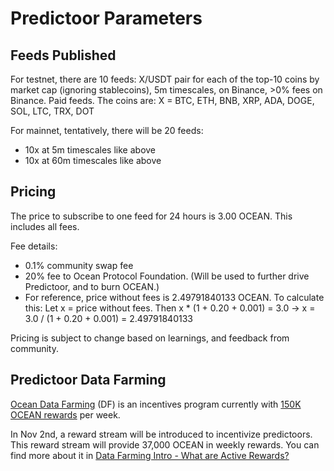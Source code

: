 # Predictoor Parameters

## Feeds Published
For testnet, there are 10 feeds: X/USDT pair for each of the top-10 coins by market cap (ignoring stablecoins), 5m timescales, on Binance, >0% fees on Binance. Paid feeds. The coins are: X = BTC, ETH, BNB, XRP, ADA, DOGE, SOL, LTC, TRX, DOT

For mainnet, tentatively, there will be 20 feeds:  
- 10x at 5m timescales like above  
- 10x at 60m timescales like above  

## Pricing
The price to subscribe to one feed for 24 hours is 3.00 OCEAN. This includes all fees.  

Fee details:
- 0.1% community swap fee  
- 20% fee to Ocean Protocol Foundation. (Will be used to further drive Predictoor, and to burn OCEAN.)  
- For reference, price without fees is 2.49791840133 OCEAN. To calculate this: Let x = price without fees. Then x * (1 + 0.20 + 0.001) = 3.0 → x = 3.0 / (1 + 0.20 + 0.001) = 2.49791840133  

Pricing is subject to change based on learnings, and feedback from community.  

## Predictoor Data Farming
[Ocean Data Farming](https://df.oceandao.org/rewards) (DF) is an incentives program currently with [150K OCEAN rewards](../rewards/df-intro.md#reward-schedule) per week.

In Nov 2nd, a reward stream will be introduced to incentivize predictoors. This reward stream will provide 37,000 OCEAN in weekly rewards. You can find more about it in [Data Farming Intro - What are Active Rewards?](../rewards/df-intro.md#what-are-active-rewards)